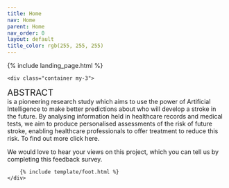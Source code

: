 ```yaml
---
title: Home
nav: Home
parent: Home
nav_order: 0
layout: default
title_color: rgb(255, 255, 255)
---
```

{% include landing_page.html %}


<div class="layout">

    <div class="container my-3">
 <div style="font-size: 20px;">ABSTRACT</div> is a pioneering research study which aims to use the power of Artificial Intelligence to make better predictions about who will develop a stroke in the future. By analysing information held in healthcare records and medical tests, we aim to produce personalised assessments of the risk of future stroke, enabling healthcare professionals to offer treatment to reduce this risk. To find out more click here.

We would love to hear your views on this project, which you can tell us by completing this feedback survey.




        {% include template/foot.html %}
    </div>
</div>
